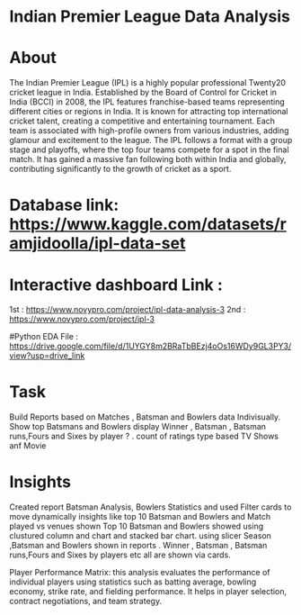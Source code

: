 # Indian Premier League Data Analysis
# About
 The Indian Premier League (IPL) is a highly popular professional Twenty20 cricket league in India. Established by the Board of Control for Cricket in India (BCCI) in 2008, the IPL features franchise-based teams representing different cities or regions in India. It is known for attracting top international cricket talent, creating a competitive and entertaining tournament. Each team is associated with high-profile owners from various industries, adding glamour and excitement to the league. The IPL follows a format with a group stage and playoffs, where the top four teams compete for a spot in the final match. It has gained a massive fan following both within India and globally, contributing significantly to the growth of cricket as a sport.
 
# Database link: https://www.kaggle.com/datasets/ramjidoolla/ipl-data-set
# Interactive  dashboard Link :
1st : https://www.novypro.com/project/ipl-data-analysis-3
2nd : https://www.novypro.com/project/ipl-3

#Python EDA File : https://drive.google.com/file/d/1UYGY8m2BRaTbBEzj4oOs16WDy9GL3PY3/view?usp=drive_link

# Task
Build Reports based on Matches , Batsman and Bowlers data Indivisually.
Show top Batsmans and Bowlers
display Winner , Batsman , Batsman runs,Fours and Sixes by player ? .
count of ratings type based TV Shows anf Movie

# Insights

Created report Batsman Analysis, Bowlers Statistics and used Filter cards to move dynamically
insights like top 10 Batsman and Bowlers and Match played vs venues shown
Top 10 Batsman and Bowlers showed using clustured column and chart and stacked bar chart.
using slicer Season ,Batsman and Bowlers shown in reports .
Winner , Batsman , Batsman runs,Fours and Sixes by players etc all are shown via cards.

Player Performance Matrix: this analysis evaluates the performance of individual players using statistics such as batting average, bowling economy, strike rate, and fielding performance. It helps in player selection, contract negotiations, and team strategy.

